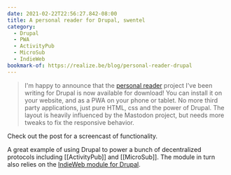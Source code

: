 ```yaml
---
date: 2021-02-22T22:56:27.842-08:00
title: A personal reader for Drupal, swentel
category:
  - Drupal
  - PWA
  - ActivityPub
  - MicroSub
  - IndieWeb
bookmark-of: https://realize.be/blog/personal-reader-drupal
---
```

> I'm happy to announce that the [personal reader](https://www.drupal.org/project/reader) project I've been writing for Drupal is now available for download! You can install it on your website, and as a PWA on your phone or tablet. No more third party applications, just pure HTML, css and the power of Drupal. The layout is heavily influenced by the Mastodon project, but needs more tweaks to fix the responsive behavior.

Check out the post for a screencast of functionality.

A great example of using Drupal to power a bunch of decentralized protocols including [[ActivityPub]] and [[MicroSub]]. The module in turn also relies on the [IndieWeb module for Drupal](https://www.drupal.org/project/indieweb).
